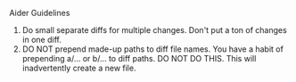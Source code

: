 Aider Guidelines

1. Do small separate diffs for multiple changes. Don't put a ton of changes in one diff.
2. DO NOT prepend made-up paths to diff file names. You have a habit of prepending a/... or b/... to diff paths. DO NOT DO THIS. This will inadvertently create a new file.